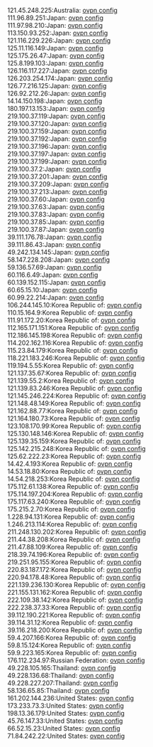 121.45.248.225:Australia: [ovpn config](vpn/121_45_248_225.ovpn)  
111.96.89.251:Japan: [ovpn config](vpn/111_96_89_251.ovpn)  
111.97.98.210:Japan: [ovpn config](vpn/111_97_98_210.ovpn)  
113.150.93.252:Japan: [ovpn config](vpn/113_150_93_252.ovpn)  
121.116.229.226:Japan: [ovpn config](vpn/121_116_229_226.ovpn)  
125.11.116.149:Japan: [ovpn config](vpn/125_11_116_149.ovpn)  
125.175.26.47:Japan: [ovpn config](vpn/125_175_26_47.ovpn)  
125.8.199.103:Japan: [ovpn config](vpn/125_8_199_103.ovpn)  
126.116.117.227:Japan: [ovpn config](vpn/126_116_117_227.ovpn)  
126.203.254.174:Japan: [ovpn config](vpn/126_203_254_174.ovpn)  
126.77.216.125:Japan: [ovpn config](vpn/126_77_216_125.ovpn)  
126.92.212.26:Japan: [ovpn config](vpn/126_92_212_26.ovpn)  
14.14.150.198:Japan: [ovpn config](vpn/14_14_150_198.ovpn)  
180.197.13.153:Japan: [ovpn config](vpn/180_197_13_153.ovpn)  
219.100.37.119:Japan: [ovpn config](vpn/219_100_37_119.ovpn)  
219.100.37.120:Japan: [ovpn config](vpn/219_100_37_120.ovpn)  
219.100.37.159:Japan: [ovpn config](vpn/219_100_37_159.ovpn)  
219.100.37.192:Japan: [ovpn config](vpn/219_100_37_192.ovpn)  
219.100.37.196:Japan: [ovpn config](vpn/219_100_37_196.ovpn)  
219.100.37.197:Japan: [ovpn config](vpn/219_100_37_197.ovpn)  
219.100.37.199:Japan: [ovpn config](vpn/219_100_37_199.ovpn)  
219.100.37.2:Japan: [ovpn config](vpn/219_100_37_2.ovpn)  
219.100.37.201:Japan: [ovpn config](vpn/219_100_37_201.ovpn)  
219.100.37.209:Japan: [ovpn config](vpn/219_100_37_209.ovpn)  
219.100.37.213:Japan: [ovpn config](vpn/219_100_37_213.ovpn)  
219.100.37.60:Japan: [ovpn config](vpn/219_100_37_60.ovpn)  
219.100.37.63:Japan: [ovpn config](vpn/219_100_37_63.ovpn)  
219.100.37.83:Japan: [ovpn config](vpn/219_100_37_83.ovpn)  
219.100.37.85:Japan: [ovpn config](vpn/219_100_37_85.ovpn)  
219.100.37.87:Japan: [ovpn config](vpn/219_100_37_87.ovpn)  
39.111.176.78:Japan: [ovpn config](vpn/39_111_176_78.ovpn)  
39.111.86.43:Japan: [ovpn config](vpn/39_111_86_43.ovpn)  
49.242.134.145:Japan: [ovpn config](vpn/49_242_134_145.ovpn)  
58.147.228.208:Japan: [ovpn config](vpn/58_147_228_208.ovpn)  
59.136.57.69:Japan: [ovpn config](vpn/59_136_57_69.ovpn)  
60.116.6.49:Japan: [ovpn config](vpn/60_116_6_49.ovpn)  
60.139.152.115:Japan: [ovpn config](vpn/60_139_152_115.ovpn)  
60.65.15.10:Japan: [ovpn config](vpn/60_65_15_10.ovpn)  
60.99.22.214:Japan: [ovpn config](vpn/60_99_22_214.ovpn)  
106.244.145.10:Korea Republic of: [ovpn config](vpn/106_244_145_10.ovpn)  
110.15.164.9:Korea Republic of: [ovpn config](vpn/110_15_164_9.ovpn)  
111.91.172.20:Korea Republic of: [ovpn config](vpn/111_91_172_20.ovpn)  
112.165.171.151:Korea Republic of: [ovpn config](vpn/112_165_171_151.ovpn)  
112.186.145.198:Korea Republic of: [ovpn config](vpn/112_186_145_198.ovpn)  
114.202.162.116:Korea Republic of: [ovpn config](vpn/114_202_162_116.ovpn)  
115.23.84.179:Korea Republic of: [ovpn config](vpn/115_23_84_179.ovpn)  
118.221.183.246:Korea Republic of: [ovpn config](vpn/118_221_183_246.ovpn)  
119.194.5.55:Korea Republic of: [ovpn config](vpn/119_194_5_55.ovpn)  
121.137.35.67:Korea Republic of: [ovpn config](vpn/121_137_35_67.ovpn)  
121.139.55.2:Korea Republic of: [ovpn config](vpn/121_139_55_2.ovpn)  
121.139.83.246:Korea Republic of: [ovpn config](vpn/121_139_83_246.ovpn)  
121.145.246.224:Korea Republic of: [ovpn config](vpn/121_145_246_224.ovpn)  
121.148.48.149:Korea Republic of: [ovpn config](vpn/121_148_48_149.ovpn)  
121.162.88.77:Korea Republic of: [ovpn config](vpn/121_162_88_77.ovpn)  
121.164.180.73:Korea Republic of: [ovpn config](vpn/121_164_180_73.ovpn)  
123.108.170.99:Korea Republic of: [ovpn config](vpn/123_108_170_99.ovpn)  
125.130.148.146:Korea Republic of: [ovpn config](vpn/125_130_148_146.ovpn)  
125.139.35.159:Korea Republic of: [ovpn config](vpn/125_139_35_159.ovpn)  
125.142.215.248:Korea Republic of: [ovpn config](vpn/125_142_215_248.ovpn)  
125.62.222.23:Korea Republic of: [ovpn config](vpn/125_62_222_23.ovpn)  
14.42.4.193:Korea Republic of: [ovpn config](vpn/14_42_4_193.ovpn)  
14.53.18.80:Korea Republic of: [ovpn config](vpn/14_53_18_80.ovpn)  
14.54.218.253:Korea Republic of: [ovpn config](vpn/14_54_218_253.ovpn)  
175.112.61.138:Korea Republic of: [ovpn config](vpn/175_112_61_138.ovpn)  
175.114.197.204:Korea Republic of: [ovpn config](vpn/175_114_197_204.ovpn)  
175.117.63.240:Korea Republic of: [ovpn config](vpn/175_117_63_240.ovpn)  
175.215.2.70:Korea Republic of: [ovpn config](vpn/175_215_2_70.ovpn)  
1.228.94.131:Korea Republic of: [ovpn config](vpn/1_228_94_131.ovpn)  
1.246.213.114:Korea Republic of: [ovpn config](vpn/1_246_213_114.ovpn)  
211.248.130.202:Korea Republic of: [ovpn config](vpn/211_248_130_202.ovpn)  
211.44.38.208:Korea Republic of: [ovpn config](vpn/211_44_38_208.ovpn)  
211.47.88.109:Korea Republic of: [ovpn config](vpn/211_47_88_109.ovpn)  
218.39.74.196:Korea Republic of: [ovpn config](vpn/218_39_74_196.ovpn)  
219.251.95.155:Korea Republic of: [ovpn config](vpn/219_251_95_155.ovpn)  
220.83.187.172:Korea Republic of: [ovpn config](vpn/220_83_187_172.ovpn)  
220.94.178.48:Korea Republic of: [ovpn config](vpn/220_94_178_48.ovpn)  
221.139.236.130:Korea Republic of: [ovpn config](vpn/221_139_236_130.ovpn)  
221.155.131.162:Korea Republic of: [ovpn config](vpn/221_155_131_162.ovpn)  
222.109.38.142:Korea Republic of: [ovpn config](vpn/222_109_38_142.ovpn)  
222.238.37.33:Korea Republic of: [ovpn config](vpn/222_238_37_33.ovpn)  
39.112.190.221:Korea Republic of: [ovpn config](vpn/39_112_190_221.ovpn)  
39.114.31.12:Korea Republic of: [ovpn config](vpn/39_114_31_12.ovpn)  
39.116.218.200:Korea Republic of: [ovpn config](vpn/39_116_218_200.ovpn)  
59.4.207.166:Korea Republic of: [ovpn config](vpn/59_4_207_166.ovpn)  
59.8.15.124:Korea Republic of: [ovpn config](vpn/59_8_15_124.ovpn)  
59.9.223.165:Korea Republic of: [ovpn config](vpn/59_9_223_165.ovpn)  
176.112.234.97:Russian Federation: [ovpn config](vpn/176_112_234_97.ovpn)  
49.228.105.165:Thailand: [ovpn config](vpn/49_228_105_165.ovpn)  
49.228.136.68:Thailand: [ovpn config](vpn/49_228_136_68.ovpn)  
49.228.227.207:Thailand: [ovpn config](vpn/49_228_227_207.ovpn)  
58.136.65.85:Thailand: [ovpn config](vpn/58_136_65_85.ovpn)  
161.202.144.236:United States: [ovpn config](vpn/161_202_144_236.ovpn)  
173.233.73.3:United States: [ovpn config](vpn/173_233_73_3.ovpn)  
198.13.36.179:United States: [ovpn config](vpn/198_13_36_179.ovpn)  
45.76.147.33:United States: [ovpn config](vpn/45_76_147_33.ovpn)  
66.52.15.23:United States: [ovpn config](vpn/66_52_15_23.ovpn)  
71.84.242.22:United States: [ovpn config](vpn/71_84_242_22.ovpn)  
